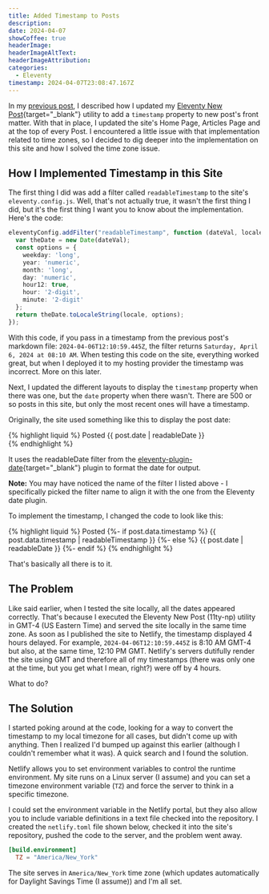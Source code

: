 ```yaml
---
title: Added Timestamp to Posts
description: 
date: 2024-04-07
showCoffee: true
headerImage: 
headerImageAltText: 
headerImageAttribution: 
categories:
  - Eleventy
timestamp: 2024-04-07T23:08:47.167Z
---
```


In my [previous post](/posts/2024/new-post-timestamp/), I described how I updated my [Eleventy New Post](https://github.com/johnwargo/eleventy-new-post){target="_blank"} utility to add a `timestamp` property to new post's front matter. With that in place, I updated the site's Home Page, Articles Page and at the top of every Post. I encountered a little issue with that implementation related to time zones, so I decided to dig deeper into the implementation on this site and how I solved the time zone issue.

## How I Implemented Timestamp in this Site

The first thing I did was add a filter called `readableTimestamp` to the site's `eleventy.config.js`. Well, that's not actually true, it wasn't the first thing I did, but it's the first thing I want you to know about the implementation.  Here's the code:

```typescript
eleventyConfig.addFilter("readableTimestamp", function (dateVal, locale = "en-us") {
  var theDate = new Date(dateVal);
  const options = {
    weekday: 'long',
    year: 'numeric',
    month: 'long',
    day: 'numeric',
    hour12: true,
    hour: '2-digit',
    minute: '2-digit'
  };
  return theDate.toLocaleString(locale, options);
});
```
With this code, if you pass in a timestamp from the previous post's markdown file: `2024-04-06T12:10:59.445Z`, the filter returns `Saturday, April 6, 2024 at 08:10 AM`. When testing this code on the site, everything worked great, but when I deployed it to my hosting provider the timestamp was incorrect. More on this later.

Next, I updated the different layouts to display the `timestamp` property when there was one, but the `date` property when there wasn't. There are 500 or so posts in this site, but only the most recent ones will have a timestamp.

Originally, the site used something like this to display the post date:

{% highlight liquid %}
Posted {{ post.date | readableDate }}        
{% endhighlight %}

It uses the readableDate filter from the [eleventy-plugin-date](https://www.npmjs.com/package/eleventy-plugin-date){target="_blank"} plugin to format the date for output.

**Note:** You may have noticed the name of the filter I listed above - I specifically picked the filter name to align it with the one from the Eleventy date plugin.

To implement the timestamp, I changed the code to look like this:

{% highlight liquid %}
Posted {%- if post.data.timestamp %}
{{ post.data.timestamp | readableTimestamp }}
{%- else %}
{{ post.date | readableDate }}
{%- endif %}
{% endhighlight %}

That's basically all there is to it.

## The Problem

Like said earlier, when I tested the site locally, all the dates appeared correctly. That's because I executed the Eleventy New Post (11ty-np) utility in GMT-4 (US Eastern Time) and served the site locally in the same time zone. As soon as I published the site to Netlify, the timestamp displayed 4 hours delayed. For example, `2024-04-06T12:10:59.445Z` is 8:10 AM GMT-4 but also, at the same time, 12:10 PM GMT. Netlify's servers dutifully render the site using GMT and therefore all of my timestamps (there was only one at the time, but you get what I mean, right?) were off by 4 hours.

What to do?

## The Solution

I started poking around at the code, looking for a way to convert the timestamp to my local timezone for all cases, but didn't come up with anything. Then I realized I'd bumped up against this earlier (although I couldn't remember what it was). A quick search and I found the solution. 

Netlify allows you to set environment variables to control the runtime environment. My site runs on a Linux server (I assume) and you can set a timezone environment variable (`TZ`) and force the server to think in a specific timezone.

I could set the environment variable in the Netlify portal, but they also allow you to include variable definitions in a text file checked into the repository. I created the `netlify.toml` file shown below, checked it into the site's repository, pushed the code to the server, and the problem went away.

```toml
[build.environment]
  TZ = "America/New_York"
```

The site serves in `America/New_York` time zone (which updates automatically for Daylight Savings Time (I assume)) and I'm all set.
